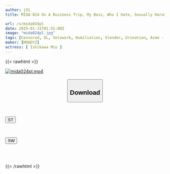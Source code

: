 ```yaml
---
author: j91
title: MIDA-024 On A Business Trip, My Boss, Who I Hate, Sexually Harassed Me By Putting Me In The Same Room As Him... He Didn't Even Let Me Go To The Toilet, And He Played With My Genitals Until I Was Humiliated And Incontinent. He Pistoned My Cock Until The Morning, And I Screamed And Cried In Ecstasy. Mio Ishikawa

url: /v/mida024pl
date: 2025-01-31T01:55:00Z
image: "mida024pl.jpg"
tags: [Censored, OL, Solowork, Humiliation, Slender, Urination, Acme · Orgasm	]
maker: [MOODYZ]
actress: [ Ishikawa Mio ]
---
```



{{< rawhtml >}}

<div class="video" data-videoid="BOBYwYOqvmTyy8K">
    <a href="javascript:;">
        <img src="/v/mida024pl/mida024pl.jpg" width="WIDTH" height="HEIGHT" alt="mida024pl.mp4" loading="lazy">
    </a>
</div>

<script type="text/javascript" src="https://j91.asia/asset/on-demand-st.js"></script>

<br>
  <link rel="stylesheet" href="https://j91.asia/asset/bs5.css">
  
  <center>
  <button class="btn btn-primary" type="button" data-bs-toggle="collapse" data-bs-target=".multi-collapse" aria-expanded="false" aria-controls="multiCollapseExample1 multiCollapseExample2"><h2>Download</h2></button></center>
</p>
<div class="row">
  <div class="col">
    <div class="collapse multi-collapse" id="multiCollapseExample1">
      <div class="card card-body">
	      	      <br>
<div class="buttons">  
<p><a href="/v/mida024pl/st.html" target="_blank"><button class="btn-hover color-3"><i class="fa fa-download"></i> ST</button></a></p></div>
    </div>
  </div>
</div>
  <div class="col">
    <div class="collapse multi-collapse" id="multiCollapseExample2">
      <div class="card card-body">
	      <br>
<div class="buttons">
<p><a href="/v/mida024pl/sw.html" target="_blank"><button class="btn-hover color-2"><i class="fa fa-download"></i> SW</button></a></p></div>
<br><br>
      </div>
    </div>
  </div>
</div>

{{< /rawhtml >}}